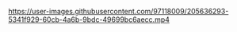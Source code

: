

https://user-images.githubusercontent.com/97118009/205636293-5341f929-60cb-4a6b-9bdc-49699bc6aecc.mp4


